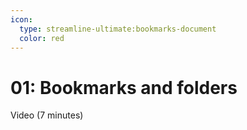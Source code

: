 ```yaml
---
icon:
  type: streamline-ultimate:bookmarks-document
  color: red
---
```


# 01: Bookmarks and folders

Video (7 minutes) 